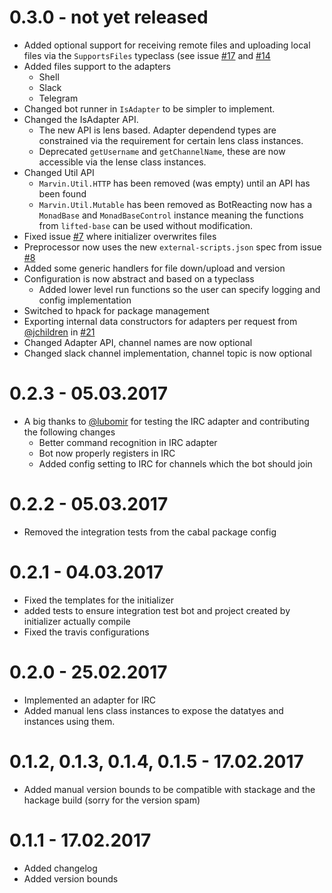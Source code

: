 # 0.3.0 - not yet released

- Added optional support for receiving remote files and uploading local files via the `SupportsFiles` typeclass (see issue [#17](https://github.com/JustusAdam/marvin/issues/17) and [#14](https://github.com/JustusAdam/marvin/issues/14)
- Added files support to the adapters
    - Shell
    - Slack
    - Telegram
- Changed bot runner in `IsAdapter` to be simpler to implement.
- Changed the IsAdapter API.
    - The new API is lens based. Adapter dependend types are constrained via the requirement for certain lens class instances.
    - Deprecated `getUsername` and `getChannelName`, these are now accessible via the lense class instances.
- Changed Util API
    - `Marvin.Util.HTTP` has been removed (was empty) until an API has been found
    - `Marvin.Util.Mutable` has been removed as BotReacting now has a `MonadBase` and `MonadBaseControl` instance meaning the functions from `lifted-base` can be used without modification.
- Fixed issue [#7](https://github.com/JustusAdam/marvin/issues/7) where initializer overwrites files
- Preprocessor now uses the new `external-scripts.json` spec from issue [#8](https://github.com/JustusAdam/marvin/issues/8)
- Added some generic handlers for file down/upload and version
- Configuration is now abstract and based on a typeclass
    - Added lower level run functions so the user can specify logging and config implementation
- Switched to hpack for package management
- Exporting internal data constructors for adapters per request from [@jchildren](https://github.com/jchildren) in [#21](https://github.com/JustusAdam/marvin/issues/21)
- Changed Adapter API, channel names are now optional
- Changed slack channel implementation, channel topic is now optional

# 0.2.3 - 05.03.2017

- A big thanks to [@lubomir](https://github.com/lubomir) for testing the IRC adapter and contributing the following changes
    - Better command recognition in IRC adapter
    - Bot now properly registers in IRC
    - Added config setting to IRC for channels which the bot should join

# 0.2.2 - 05.03.2017

- Removed the integration tests from the cabal package config

# 0.2.1 - 04.03.2017

- Fixed the templates for the initializer
- added tests to ensure integration test bot and project created by initializer actually compile
- Fixed the travis configurations

# 0.2.0 - 25.02.2017

- Implemented an adapter for IRC
- Added manual lens class instances to expose the datatyes and instances using them.

# 0.1.2, 0.1.3, 0.1.4, 0.1.5 - 17.02.2017

- Added manual version bounds to be compatible with stackage and the hackage build (sorry for the version spam)

# 0.1.1 - 17.02.2017

- Added changelog
- Added version bounds
